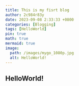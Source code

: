 ```yaml
---
title: This is my fisrt blog
author: 2c984r83y
date: 2023-09-08 2:33:33 +0800
categories: [Blogging]
tags: [HelloWorld]
pin: true
math: true
mermaid: true
image:
  path: /images/mygo_1080p.jpg
  alt: HelloWorld!
---
```

## HelloWorld!

